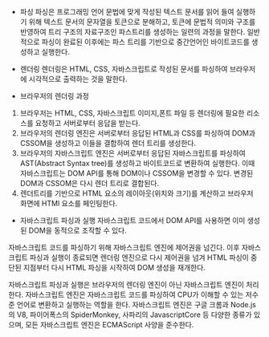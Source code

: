 - 파싱
파싱은 프로그래밍 언어 문법에 맞게 작성된 텍스트 문서를 읽어 들여 실행하기 위해 텍스트 문서의 문자열을 토큰으로 분해하고, 
토큰에 문법적 의미와 구조를 반영하여 트리 구조의 자료구조인 파스트리를 생성하는 일련의 과정을 말한다. 
일반적으로 파싱이 완료된 이후에는 파스 트리를 기반으로 중간언어인 바이트코드를 생성하고 실행한다.

- 렌더링
렌더링은 HTML, CSS, 자바스크립트로 작성된 문서를 파싱하여 브라우저에 시각적으로 출력하는 것을 말한다.

- 브라우저의 렌더링 과정
1. 브라우저는 HTML, CSS, 자바스크립트 이미지,폰트 파일 등 렌더링에 필요한 리소스를 요청하고 서버로부터 응답을 받는다.
2. 브라우저의 렌더링 엔진은 서버로부터 응답된 HTML과 CSS를 파싱하여 DOM과 CSSOM을 생성하고 이들을 결합하여 렌더 트리를 생성한다.
3. 브라우저의 자바스크립트 엔진은 서버로부터 응답된 자바스크립트를 파싱하여 AST(Abstract Syntax tree)를 생성하고 바이트코드로 변환하여 실행한다. 이때 자바스크립트는 DOM API를 통해 DOM이나 CSSOM을 변경할 수 있다. 변경된 DOM과 CSSOM은 다시 렌더 트리로 결합된다.
4. 렌더트리를 기반으로 HTML 요소의 레이아웃(위치와 크기)를 계산하고 브라우저 화면에 HTMl 요소를 페인팅한다.

- 자바스크립트 파싱과 실행
자바스크립트 코드에서 DOM API를 사용하면 이미 생성된 DOM을 동적으로 조작할 수 있다.

자바스크립트 코드를 파싱하기 위해 자바스크립트 엔진에 제어권을 넘긴다. 
이후 자바스크립트 파싱과 실행이 종료되면 렌더링 엔진으로 다시 제어권을 넘겨 HTML 파싱이 중단된 지점부터 다시 HTML 파싱을 시작하여 DOM 생성을 재개한다.

자바스크립트 파싱과 실행은 브라우저의 렌더링 엔진이 아닌 자바스크립트 엔진이 처리한다.
자바스크립트 엔진은 자바스크립트 코드를 파싱하여 CPU가 이해할 수 있는 저수준 언어로 변환하고 실행하는 역할을 한다. 
자바스크립트 엔진은 구글 크롬과 Node.js의 V8, 파이어폭스의 SpiderMonkey, 사파리의 JavascriptCore 등 다양한 종류가 있으며, 
모든 자바스크립트 엔진은 ECMAScript 사양을 준수한다.
